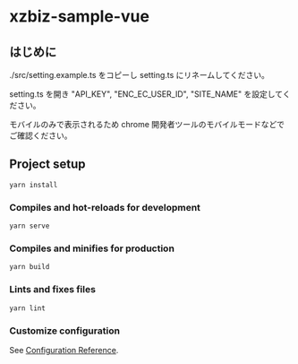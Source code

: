 # xzbiz-sample-vue

## はじめに

./src/setting.example.ts をコピーし setting.ts にリネームしてください。

setting.ts を開き "API_KEY", "ENC_EC_USER_ID", "SITE_NAME" を設定してください。

モバイルのみで表示されるため chrome 開発者ツールのモバイルモードなどでご確認ください。

## Project setup

```
yarn install
```

### Compiles and hot-reloads for development

```
yarn serve
```

### Compiles and minifies for production

```
yarn build
```

### Lints and fixes files

```
yarn lint
```

### Customize configuration

See [Configuration Reference](https://cli.vuejs.org/config/).
